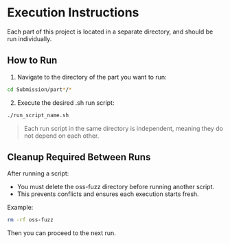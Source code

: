 # Execution Instructions
Each part of this project is located in a separate directory, and should be run individually.

## How to Run

1. Navigate to the directory of the part you want to run:
```bash
cd Submission/part*/*
```
2. Execute the desired .sh run script:
```bash
./run_script_name.sh
```
> Each run script in the same directory is independent, meaning they do not depend on each other.

## Cleanup Required Between Runs
After running a script:
- You must delete the oss-fuzz directory before running another script.
- This prevents conflicts and ensures each execution starts fresh.

Example:
```bash
rm -rf oss-fuzz
```
Then you can proceed to the next run.

